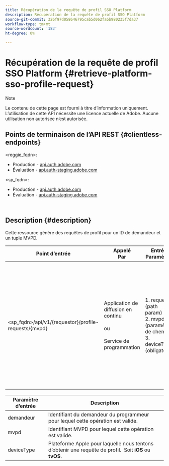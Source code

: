 ```yaml
---
title: Récupération de la requête de profil SSO Platform
description: Récupération de la requête de profil SSO Platform
source-git-commit: 326f97d058646795cab5d062fa5b980235f7da37
workflow-type: tm+mt
source-wordcount: '183'
ht-degree: 0%

---
```



# Récupération de la requête de profil SSO Platform {#retrieve-platform-sso-profile-request}

>[!NOTE]
>
>Le contenu de cette page est fourni à titre d’information uniquement. L’utilisation de cette API nécessite une licence actuelle de Adobe. Aucune utilisation non autorisée n’est autorisée.

## Points de terminaison de l’API REST {#clientless-endpoints}

&lt;reggie_fqdn>:

* Production - [api.auth.adobe.com](http://api.auth.adobe.com/)
* Évaluation - [api.auth-staging.adobe.com](http://api.auth-staging.adobe.com/)

&lt;sp_fqdn>:

* Production - [api.auth.adobe.com](http://api.auth.adobe.com/)
* Évaluation - [api.auth-staging.adobe.com](http://api.auth-staging.adobe.com/)

</br>

## Description {#description}

Cette ressource génère des requêtes de profil pour un ID de demandeur et un tuple MVPD.


| Point d’entrée | Appelé  </br>Par | Entrée   </br>Paramètres | HTTP  </br>Méthode | Réponse | HTTP  </br>Réponse |
| --- | --- | --- | --- | --- | --- |
| &lt;sp_fqdn>/api/v1/{requestor}/profile-requests/{mvpd} | Application de diffusion en continu</br></br>ou</br></br>Service de programmation | 1. requestor (path param)</br>2. mvpd (paramètre de chemin)</br>3. deviceType (obligatoire) | GET | La réponse Content-Type est application/octet-stream, car la charge utile réelle est opaque pour l’application cliente.</br></br>La réponse doit être transmise à Platform par l’application.</br></br>Moteur d’authentification unique pour obtenir une authentification unique du profil. | 200 - Succès   </br>400 - Mauvaise requête |


| Paramètre d’entrée | Description |
| --------------- | -------------------------------------------------------------------------------------------------------- |
| demandeur | Identifiant du demandeur du programmeur pour lequel cette opération est valide. |
| mvpd | Identifiant MVPD pour lequel cette opération est valide. |
| deviceType | Plateforme Apple pour laquelle nous tentons d’obtenir une requête de profil.  Soit **iOS** ou **tvOS**. |



